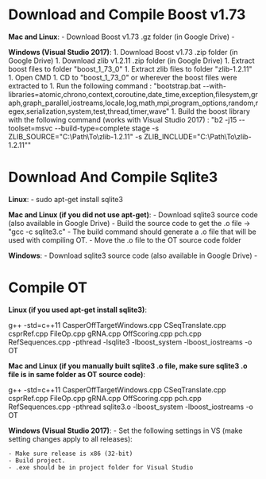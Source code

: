 # **Download and Compile Boost v1.73**

**Mac and Linux**:
	- Download Boost v1.73 .gz folder (in Google Drive)
	-

**Windows (Visual Studio 2017)**:
	1. Download Boost v1.73 .zip folder (in Google Drive)
	1. Download zlib v1.2.11 .zip folder (in Google Drive)
	1. Extract boost files to folder "boost_1_73_0"
	1. Extract zlib files to folder "zlib-1.2.11"
	1. Open CMD
	1. CD to "boost_1_73_0" or wherever the boost files were extracted to
	1. Run the following command : "bootstrap.bat --with-libraries=atomic,chrono,context,coroutine,date_time,exception,filesystem,graph,graph_parallel,iostreams,locale,log,math,mpi,program_options,random,regex,serialization,system,test,thread,timer,wave"
	1. Build the boost library with the following command (works with Visual Studio 2017) :  "b2 -j15 --toolset=msvc --build-type=complete stage -s ZLIB_SOURCE="C:\Path\To\zlib-1.2.11" -s ZLIB_INCLUDE="C:\Path\To\zlib-1.2.11""




# **Download And Compile Sqlite3**
**Linux**: 
	- sudo apt-get install sqlite3

**Mac and Linux (if you did not use apt-get)**:
	- Download sqlite3 source code (also available in Google Drive)
	- Build the source code to get the .o file -> "gcc -c sqlite3.c"
	- The build command should generate a .o file that will be used with compiling OT.
	- Move the .o file to the OT source code folder

**Windows**:
	- Download sqlite3 source code (also available in Google Drive)
	- 



# **Compile OT**
**Linux (if you used apt-get install sqlite3)**:

g++ -std=c++11 CasperOffTargetWindows.cpp CSeqTranslate.cpp csprRef.cpp FileOp.cpp gRNA.cpp OffScoring.cpp pch.cpp RefSequences.cpp -pthread -lsqlite3 -lboost_system -lboost_iostreams -o OT

**Mac and Linux (if you manually built sqlite3 .o file, make sure sqlite3 .o file is in same folder as OT source code)**:

g++ -std=c++11 CasperOffTargetWindows.cpp CSeqTranslate.cpp csprRef.cpp FileOp.cpp gRNA.cpp OffScoring.cpp pch.cpp RefSequences.cpp -pthread sqlite3.o -lboost_system -lboost_iostreams -o OT

**Windows (Visual Studio 2017)**:
	- Set the following settings in VS (make setting changes apply to all releases):
	
	- Make sure release is x86 (32-bit)
	- Build project. 
	- .exe should be in project folder for Visual Studio


